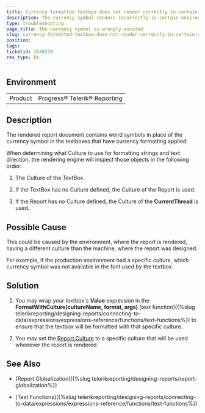 ```yaml
---
title: Currency formatted textbox does not render correctly in certain environments
description: The currency symbol renders incorrectly in certain environments
type: troubleshooting
page_title: The currency symbol is wrongly encoded
slug: currency-formatted-textbox-does-not-render-correctly-in-certain-environments
position: 
tags: 
ticketid: 1548378
res_type: kb
---
```


## Environment
<table>
	<tbody>
		<tr>
			<td>Product</td>
			<td>Progress® Telerik® Reporting</td>
		</tr>
	</tbody>
</table>


## Description

The rendered report document contains weird symbols in place of the currency symbol in the textboxes that have currency formatting applied.

When determining what Culture to use for formatting strings and text direction, the rendering engine will inspect those objects in the following order:

1. The Culture of the TextBox.

2. If the TextBox has no Culture defined, the Culture of the Report is used.

3. If the Report has no Culture defined, the Culture of the **CurrentThread** is used.


## Possible Cause

This could be caused by the environment, where the report is rendered, having a different culture than the machine, where the report was designed.

For example, if the production environment had a specific culture, which currency symbol was not available in the font used by the textbox.

## Solution

1. You may wrap your textbox's __Value__ expression in the __FormatWithCulture(cultureName, format, args)__ [text function]({%slug telerikreporting/designing-reports/connecting-to-data/expressions/expressions-reference/functions/text-functions%}) to ensure that the textbox will be formatted with that specific culture.

2. You may set the [Report.Culture](/api/telerik.reporting.report.html) to a specific culture that will be used whenever the report is rendered.

## See Also

* [Report Globalization]({%slug telerikreporting/designing-reports/report-globalization%})

* [Text Functions]({%slug telerikreporting/designing-reports/connecting-to-data/expressions/expressions-reference/functions/text-functions%})
